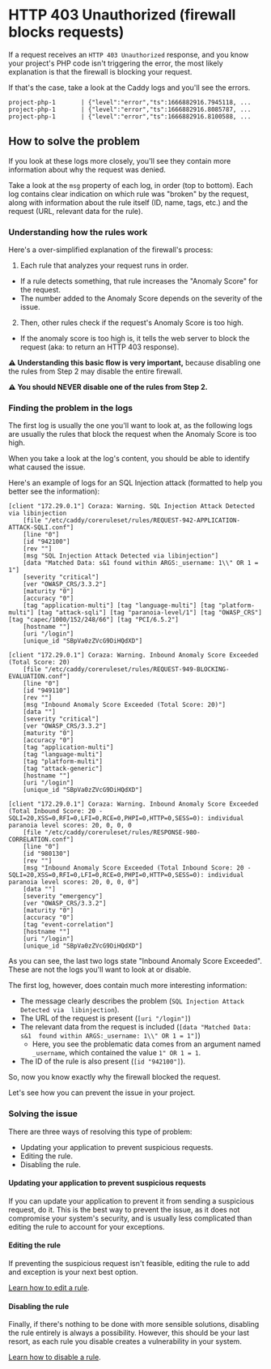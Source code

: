 # HTTP 403 Unauthorized (firewall blocks requests)

If a request receives an `HTTP 403 Unauthorized` response, and you know your 
project's PHP code isn't triggering the error, the most likely explanation is 
that the firewall is blocking your request.

If that's the case, take a look at the Caddy logs and you'll see the errors. 

```log
project-php-1       | {"level":"error","ts":1666882916.7945118, ...
project-php-1       | {"level":"error","ts":1666882916.8085787, ...
project-php-1       | {"level":"error","ts":1666882916.8100588, ...
```


## How to solve the problem

If you look at these logs more closely, you'll see they contain more 
information about why the request was denied. 

Take a look at the `msg` property of each log, in order (top to bottom). Each
log contains clear indication on which rule was "broken" by the request, along
with information about the rule itself (ID, name, tags, etc.) and the request 
(URL, relevant data for the rule).

### Understanding how the rules work

Here's a over-simplified explanation of the firewall's process:

1. Each rule that analyzes your request runs in order.
  - If a rule detects something, that rule increases the "Anomaly Score" for 
    the request.
  - The number added to the Anomaly Score depends on the severity of the issue.
2. Then, other rules check if the request's Anomaly Score is too high.
  - If the anomaly score is too high is, it tells the web server to block the 
    request (aka: to return an HTTP 403 response).

**⚠️ Understanding this basic flow is very important,** because disabling one the
rules from Step 2 may disable the entire firewall.

**⚠️ You should NEVER disable one of the rules from Step 2.**

### Finding the problem in the logs

The first log is usually the one you'll want to look at, as the following logs 
are usually the rules that block the request when the Anomaly Score is too high.

When you take a look at the log's content, you should be able to identify what 
caused the issue.

Here's an example of logs for an SQL Injection attack (formatted to help you 
better see the information):

```log
[client "172.29.0.1"] Coraza: Warning. SQL Injection Attack Detected via libinjection 
	[file "/etc/caddy/coreruleset/rules/REQUEST-942-APPLICATION-ATTACK-SQLI.conf"] 
	[line "0"] 
	[id "942100"] 
	[rev ""] 
	[msg "SQL Injection Attack Detected via libinjection"] 
	[data "Matched Data: s&1 found within ARGS:_username: 1\\" OR 1 = 1"] 
	[severity "critical"] 
	[ver "OWASP_CRS/3.3.2"] 
	[maturity "0"] 
	[accuracy "0"] 
	[tag "application-multi"] [tag "language-multi"] [tag "platform-multi"] [tag "attack-sqli"] [tag "paranoia-level/1"] [tag "OWASP_CRS"] [tag "capec/1000/152/248/66"] [tag "PCI/6.5.2"] 
	[hostname ""] 
	[uri "/login"] 
	[unique_id "SBpVa0zZVcG9DiHQdXD"]
```
```log
[client "172.29.0.1"] Coraza: Warning. Inbound Anomaly Score Exceeded (Total Score: 20) 
	[file "/etc/caddy/coreruleset/rules/REQUEST-949-BLOCKING-EVALUATION.conf"] 
	[line "0"] 
	[id "949110"] 
	[rev ""] 
	[msg "Inbound Anomaly Score Exceeded (Total Score: 20)"] 
	[data ""] 
	[severity "critical"] 
	[ver "OWASP_CRS/3.3.2"] 
	[maturity "0"] 
	[accuracy "0"] 
	[tag "application-multi"] 
	[tag "language-multi"] 
	[tag "platform-multi"] 
	[tag "attack-generic"] 
	[hostname ""] 
	[uri "/login"] 
	[unique_id "SBpVa0zZVcG9DiHQdXD"]
```
```log
[client "172.29.0.1"] Coraza: Warning. Inbound Anomaly Score Exceeded (Total Inbound Score: 20 - SQLI=20,XSS=0,RFI=0,LFI=0,RCE=0,PHPI=0,HTTP=0,SESS=0): individual paranoia level scores: 20, 0, 0, 0 
	[file "/etc/caddy/coreruleset/rules/RESPONSE-980-CORRELATION.conf"] 
	[line "0"] 
	[id "980130"] 
	[rev ""] 
	[msg "Inbound Anomaly Score Exceeded (Total Inbound Score: 20 - SQLI=20,XSS=0,RFI=0,LFI=0,RCE=0,PHPI=0,HTTP=0,SESS=0): individual paranoia level scores: 20, 0, 0, 0"] 
	[data ""] 
	[severity "emergency"] 
	[ver "OWASP_CRS/3.3.2"] 
	[maturity "0"] 
	[accuracy "0"] 
	[tag "event-correlation"] 
	[hostname ""] 
	[uri "/login"] 
	[unique_id "SBpVa0zZVcG9DiHQdXD"]
```

As you can see, the last two logs state "Inbound Anomaly Score Exceeded".
These are not the logs you'll want to look at or disable.

The first log, however, does contain much more interesting information:
- The message clearly describes the problem (`SQL Injection Attack Detected via 
  libinjection`).
- The URL of the request is present (`[uri "/login"]`)
- The relevant data from the request is included (`[data "Matched Data: s&1 
  found within ARGS:_username: 1\\" OR 1 = 1"]`)
	- Here, you see the problematic data comes from an argument named `_username`,
    which contained the value `1" OR 1 = 1`.
- The ID of the rule is also present (`[id "942100"]`). 

So, now you know exactly why the firewall blocked the request. 

Let's see how you can prevent the issue in your project.

### Solving the issue

There are three ways of resolving this type of problem:

- Updating your application to prevent suspicious requests.
- Editing the rule.
- Disabling the rule.

#### Updating your application to prevent suspicious requests
If you can update your application to prevent it from sending a suspicious 
request, do it. This is the best way to prevent the issue, as it does not 
compromise your system's security, and is usually less complicated than 
editing the rule to account for your exceptions.

#### Editing the rule
If preventing the suspicious request isn't feasible, editing the rule to add
and exception is your next best option. 

[Learn how to edit a rule](/docs/usage/configuration/firewall.md#editing-a-rule).

#### Disabling the rule

Finally, if there's nothing to be done with more sensible solutions, disabling 
the rule entirely is always a possibility. However, this should be your last 
resort, as each rule you disable creates a vulnerability in your system.

[Learn how to disable a rule](/docs/usage/configuration/firewall.md#disabling-a-rule).

